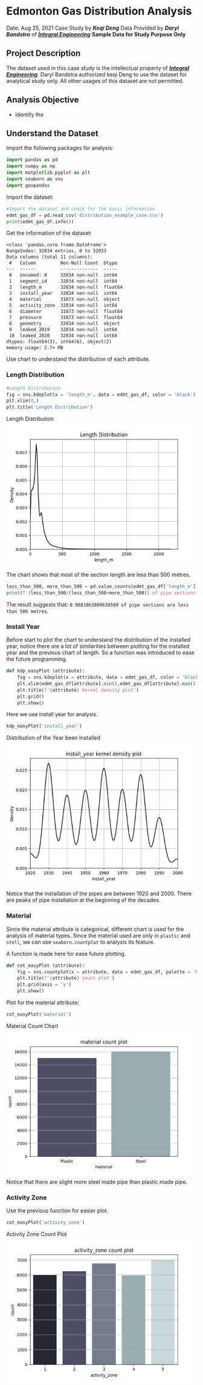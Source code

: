 # Edmonton Gas Distribution Analysis

Date: Aug 25, 2021
Case Study by ***Keqi Deng***
Data Provided by __*Daryl Bandstra*__ of [***Integral Engineering***](https://www.integraleng.ca)
**Sample Data for Study Purpose Only**


## Project Description
The dataset used in this case study is the intellectual property of [***Integral Engineering***](https://www.integraleng.ca). Daryl Bandstra authorized keqi Deng to use the dataset for analytical study only. All other usages of this dataset are not permitted.

## Analysis Objective
* Identify the 

## Understand the Dataset
Import the following packages for analysis:
```python
import pandas as pd
import numpy as np
import matplotlib.pyplot as plt
import seaborn as sns
import geopandas
```

Import the dataset:
```python
#Import the dataset and check for the basic information
edmt_gas_df = pd.read_csv('distribution_example_case.csv')
print(edmt_gas_df.info())
```
Get the information of the dataset:
```
<class 'pandas.core.frame.DataFrame'>
RangeIndex: 32034 entries, 0 to 32033
Data columns (total 11 columns):
 #   Column         Non-Null Count  Dtype  
---  ------         --------------  -----  
 0   Unnamed: 0     32034 non-null  int64  
 1   segment_id     32034 non-null  int64  
 2   length_m       32034 non-null  float64
 3   install_year   32034 non-null  int64  
 4   material       31073 non-null  object 
 5   activity_zone  32034 non-null  int64  
 6   diameter       31073 non-null  float64
 7   pressure       31073 non-null  float64
 8   geometry       32034 non-null  object 
 9   leaked_2019    32034 non-null  int64  
 10  leaked_2020    32034 non-null  int64  
dtypes: float64(3), int64(6), object(2)
memory usage: 2.7+ MB
```
Use chart to understand the distribution of each attribute.
### Length Distribution
```python
#Length Distribution
fig = sns.kdeplot(x = 'length_m', data = edmt_gas_df, color = 'black')
plt.xlim(0,)
plt.title('Length Distribution')
```
Length Distribution
![Length Distribution](length_kdp)

The chart shows that most of the section length are less than 500 metres. 
```python
less_than_500, more_than_500 = pd.value_counts(edmt_gas_df['length_m'] <= 500)
print(f'{less_than_500/(less_than_500+more_than_500)} of pipe sections are less than 500 metres')
```
The result suggests that: ```0.9881063869638509 of pipe sections are less than 500 metres```.

### Install Year
Before start to plot the chart to understand the distribution of the installed year, notice there are a lot of similarities between plotting for the installed year and the previous chart of length. So a function was introduced to ease the future programming.
```python
def kdp_easyPlot (attribute):
    fig = sns.kdeplot(x = attribute, data = edmt_gas_df, color = 'black')
    plt.xlim(edmt_gas_df[attribute].min(),edmt_gas_df[attribute].max())
    plt.title(f'{attribute} kernel density plot')
    plt.grid()
    plt.show()
```
Here we use install year for analysis.
```python
kdp_easyPlot('install_year')
```
Distribution of the Year been Installed
![Installed year distribution](installYear_kdp)

Notice that the installation of the pipes are between 1920 and 2000. There are peaks of pipe installation at the beginning of the decades.

### Material
Since the material attribute is categorical, different chart is used for the analysis of material types. Since the material used are only in ```plastic``` and ```stell```, we can use ```seaborn.countplot``` to analysis its feature.

A function is made here for ease future plotting.
```python
def cot_easyPlot (attribute):
    fig = sns.countplot(x = attribute, data = edmt_gas_df, palette = 'bone')
    plt.title(f'{attribute} count plot')
    plt.grid(axis = 'y')
    plt.show()
```
Plot for the material attribute:
```python
cot_easyPlot('material')
```
Material Count Chart
![material count chart](material_cotplt)

Notice that there are slight more steel made pipe than plastic made pipe.

### Activity Zone
Use the previous function for easier plot.
```python
cot_easyPlot('activity_zone')
```
Activity Zone Count Plot
![activity zone count plot](activityZone_cotplt)

